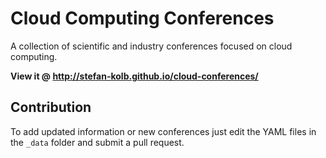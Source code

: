 # Cloud Computing Conferences
A collection of scientific and industry conferences focused on cloud computing.  

__View it @ http://stefan-kolb.github.io/cloud-conferences/__

## Contribution

To add updated information or new conferences just edit the YAML files in the `_data` folder and submit a pull request.
